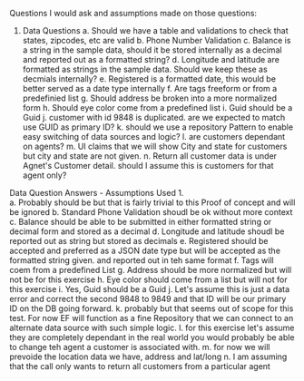 Questions I would ask and assumptions made on those questions:

1. Data Questions
	a. Should we have a table and validations to check that states, zipcodes, etc are valid
	b. Phone Number Validation
	c. Balance is a string in the sample data, should it be stored internally as a decimal and reported out as a formatted string?
	d. Longitude and latitude are formatted as strings in the sample data. Should we keep these as decmials internally?
	e. Registered is a formatted date, this would be better served as a date type internally
	f. Are tags freeform or from a predefinied list
	g. Should address be broken into a more normalized form
	h. Should eye color come from a predefined list 
	i. Guid should be a Guid
	j. customer with id 9848 is duplicated. are we expected to match use GUID as primary ID? 
	k. should we use a repository Pattern to enable easy switching of data sources and logic?
	l. are customers dependant on agents? 
	m. UI claims that we will show City and state for customers but city and state are not given.
	n. Return all customer data is under Agnet's Customer detail. should I assume this is customers for that agent only?

Data Question Answers - Assumptions Used
1.	
	a. Probably should be but that is fairly trivial to this Proof of concept and will be ignored
	b. Standard Phone Validation shoudl be ok without more context
	c. Balance should be able to be submitted in either formatted string or decimal form and stored as a decimal 
	d. Longitude and latitude shoudl be reported out as string but stored as decimals
	e. Registered should be accepted and preferred as a JSON date type but will be accepted as the formatted string given. and reported out in teh same format
	f. Tags will coem from a predefined List
	g. Address should be more normalized but will not be for this exercise
	h. Eye color should come from a list but will not for this exercise
	i. Yes, Guid should be a Guid
	j. Let's assume this is just a data error and correct the second 9848 to 9849 
	and that ID will be our primary ID on the DB going forward.
	k. probably but that seems out of scope for this test. 
	For now EF will function as a fine Repository that we can connect to an alternate data source with such simple logic. 
	l. for this exercise let's assume they are completely dependant in the real world you would probably be able to change teh agent a customer is associated with.
	m. for now we will prevoide the location data we have, address and lat/long
	n. I am assuming that the call only wants to return all customers from a particular agent 
